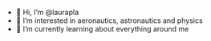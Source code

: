 - 👋 Hi, I’m @laurapla
- 👀 I’m interested in aeronautics, astronautics and physics
- 🌱 I’m currently learning about everything around me
<!---
- 💞️ I’m looking to collaborate on ...
- 📫 How to reach me ...
--->

<!---
laurapla/laurapla is a ✨ special ✨ repository because its `README.md` (this file) appears on your GitHub profile.
You can click the Preview link to take a look at your changes.
--->
